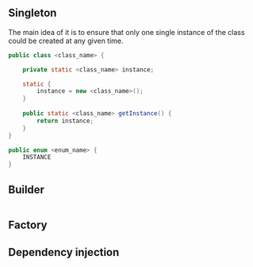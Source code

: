 ## Singleton

The main idea of it is to ensure that only one single instance of the class could be created at any given time.

```java
public class <class_name> {

	private static <class_name> instance;

	static {
		instance = new <class_name>();
	}
	
	public static <class_name> getInstance() {
		return instance;
	}
}
```

```java
public enum <enum_name> {
	INSTANCE
}
```

## Builder
```java

```
## Factory
## Dependency injection
